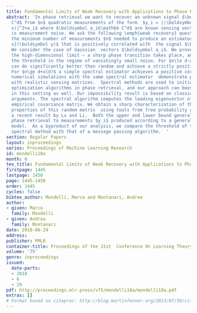 ```yaml
---
title: Fundamental Limits of Weak Recovery with Applications to Phase Retrieval
abstract: 'In phase retrieval we want to recover an unknown signal $\boldsymbol x∈\mathbb
  C^d$ from $n$ quadratic measurements of the form  $y_i = |⟨\boldsymbol a_i,\boldsymbol
  x⟩|^2+w_i$ where $\boldsymbol a_i∈\mathbb C^d$ are known sensing vectors and  $w_i$
  is measurement noise. We ask the following \emph{weak recovery} question: what is
  the minimum number of measurements $n$ needed to produce an estimator $\hat{\boldsymbol
  x}(\boldsymbol y)$ that is positively correlated with  the signal $\boldsymbol x$?
  We consider the case of Gaussian  vectors $\boldsymbol a_i$. We prove that – in
  the high-dimensional limit – a sharp phase transition takes place, and we locate
  the threshold in the regime of vanishingly small noise. For $n\le d-o(d)$ no estimator
  can do significantly better than random and achieve a strictly positive correlation.
  For $n\ge d+o(d)$ a simple spectral estimator achieves a positive correlation.  Surprisingly,
  numerical simulations with the same spectral estimator  demonstrate promising performance
  with realistic sensing matrices.  Spectral methods are used to initialize non-convex
  optimization algorithms in phase retrieval, and our approach can boost the performance
  in this setting as well. Our impossibility result is based on classical information-theory
  arguments. The spectral algorithm computes the leading eigenvector of a weighted
  empirical covariance matrix. We obtain a sharp characterization of the spectral
  properties of this random matrix  using tools from free probability and generalizing
  a recent result by Lu and Li.  Both the upper and lower bound generalize beyond
  phase retrieval to measurements $y_i$ produced according to a generalized linear
  model.  As a byproduct of our analysis, we compare the threshold of the proposed
  spectral method with that of a message passing algorithm.  '
section: Regular Papers
layout: inproceedings
series: Proceedings of Machine Learning Research
id: mondelli18a
month: 0
tex_title: Fundamental Limits of Weak Recovery with Applications to Phase Retrieval
firstpage: 1445
lastpage: 1450
page: 1445-1450
order: 1445
cycles: false
bibtex_author: Mondelli, Marco and Montanari, Andrea
author:
- given: Marco
  family: Mondelli
- given: Andrea
  family: Montanari
date: 2018-06-29
address: 
publisher: PMLR
container-title: Proceedings of the 31st  Conference On Learning Theory
volume: '75'
genre: inproceedings
issued:
  date-parts:
  - 2018
  - 6
  - 29
pdf: http://proceedings.mlr.press/v75/mondelli18a/mondelli18a.pdf
extras: []
# Format based on citeproc: http://blog.martinfenner.org/2013/07/30/citeproc-yaml-for-bibliographies/
---
```

